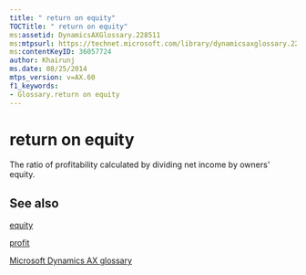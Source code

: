 ```yaml
---
title: " return on equity"
TOCTitle: " return on equity"
ms:assetid: DynamicsAXGlossary.228511
ms:mtpsurl: https://technet.microsoft.com/library/dynamicsaxglossary.228511(v=AX.60)
ms:contentKeyID: 36057724
author: Khairunj
ms.date: 08/25/2014
mtps_version: v=AX.60
f1_keywords:
- Glossary.return on equity
---
```


# return on equity

The ratio of profitability calculated by dividing net income by owners' equity.

## See also

[equity](equity.md)

[profit](profit.md)

[Microsoft Dynamics AX glossary](glossary/microsoft-dynamics-ax-glossary.md)

  


